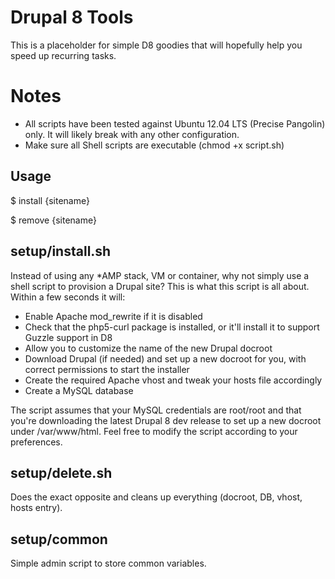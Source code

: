 Drupal 8 Tools
==============

This is a placeholder for simple D8 goodies that will hopefully help you speed up recurring tasks.

Notes
=====

- All scripts have been tested against Ubuntu 12.04 LTS (Precise Pangolin) only. It will likely break with any other configuration.
- Make sure all Shell scripts are executable (chmod +x script.sh)

Usage
-----

$ install {sitename}

$ remove {sitename}

setup/install.sh
----------------

Instead of using any *AMP stack, VM or container, why not simply use a shell script to provision a Drupal site? This is what this script is all about. Within a few seconds it will:

- Enable Apache mod_rewrite if it is disabled
- Check that the php5-curl package is installed, or it'll install it to support Guzzle support in D8
- Allow you to customize the name of the new Drupal docroot
- Download Drupal (if needed) and set up a new docroot for you, with correct permissions to start the installer
- Create the required Apache vhost and tweak your hosts file accordingly
- Create a MySQL database

The script assumes that your MySQL credentials are root/root and that you're downloading the latest Drupal 8 dev release to set up a new docroot under /var/www/html. Feel free to modify the script according to your preferences.

setup/delete.sh
---------------

Does the exact opposite and cleans up everything (docroot, DB, vhost, hosts entry).

setup/common
------------

Simple admin script to store common variables.
